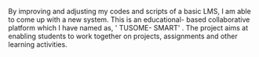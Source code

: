 By improving and adjusting my codes and scripts of a basic LMS, I am able to come up with a new system.
This is an educational- based collaborative platform which I have named as, ' TUSOME- SMART' .
The project aims at enabling students to work together on projects, assignments and other learning activities.
